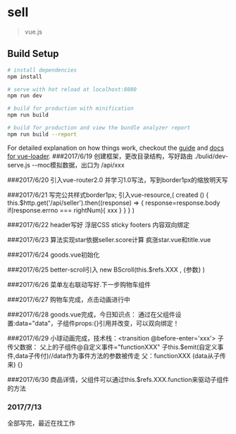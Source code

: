 # sell

> vue.js

## Build Setup

``` bash
# install dependencies
npm install

# serve with hot reload at localhost:8080
npm run dev

# build for production with minification
npm run build

# build for production and view the bundle analyzer report
npm run build --report
```

For detailed explanation on how things work, checkout the [guide](http://vuejs-templates.github.io/webpack/) and [docs for vue-loader](http://vuejs.github.io/vue-loader).
###2017/6/19
创建框架，更改目录结构，写好路由
./bulid/dev-serve.js --moc模拟数据，出口为 /api/xxx

###2017/6/20
引入vue-router2.0 并学习1.0写法，写到border1px的缩放明天写

###2017/6/21
写完公共样式border1px;
引入vue-resource,(
  created () {
    this.$http.get('/api/seller').then((response) => {
      response=response.body
      if(response.errno === rightNum){
        xxx
      }
    }
  }
)

###2017/6/22
header写好 浮层CSS sticky footers 内容双向绑定

###2017/6/23
算法实现star依据seller.score计算
疯涨star.vue和title.vue

###2017/6/24
goods.vue初始化

###2017/6/25
better-scroll引入
new BScroll(this.$refs.XXX , {参数} )

###2017/6/26
菜单左右联动写好.下一步购物车组件

###2017/6/27
购物车完成，点击动画进行中

###2017/6/28
goods.vue完成，今日知识点：
通过在父组件设置:data="data"，子组件props:{}引用并改变，可以双向绑定！

###2017/6/29
小球动画完成，技术栈：<transition @before-enter='xxx'>
子传父数据： 父上的子组件@自定义事件="functionXXX"
             子this.$emit(自定义事件,data子传付)//data作为事件方法的参数被传走
             父：functionXXX (data从子传来) {}

###2017/6/30
商品详情，父组件可以通过this.$refs.XXX.function来驱动子组件的方法

### 2017/7/13
全部写完，最近在找工作
